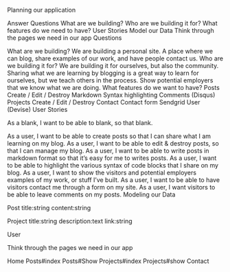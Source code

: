 Planning our application

Answer Questions
What are we building?
Who are we building it for?
What features do we need to have?
User Stories
Model our Data
Think through the pages we need in our app
Questions

What are we building? We are building a personal site. A place where we can blog, share examples of our work, and have people contact us.
Who are we building it for? We are building it for ourselves, but also the community. Sharing what we are learning by blogging is a great way to learn for ourselves, but we teach others in the process. Show potential employers that we know what we are doing.
What features do we want to have?
Posts
Create / Edit / Destroy
Markdown
Syntax highlighting
Comments (Disqus)
Projects
Create / Edit / Destroy
Contact
Contact form
Sendgrid
User (Devise)
User Stories

As a blank, I want to be able to blank, so that blank.

As a user, I want to be able to create posts so that I can share what I am learning on my blog.
As a user, I want to be able to edit & destroy posts, so that I can manage my blog.
As a user, I want to be able to write posts in markdown format so that it’s easy for me to writes posts.
As a user, I want to be able to highlight the various syntax of code blocks that I share on my blog.
As a user, I want to show the visitors and potential employers examples of my work, or stuff I’ve built.
As a user, I want to be able to have visitors contact me through a form on my site.
As a user, I want visitors to be able to leave comments on my posts.
Modeling our Data

Post title:string content:string

Project title:string description:text link:string

User

Think through the pages we need in our app

Home
Posts#index
Posts#Show
Projects#index
Projects#show
Contact